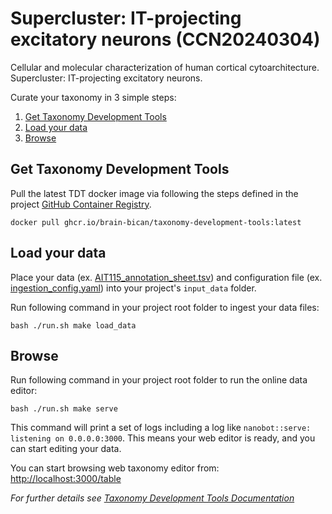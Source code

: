 # Supercluster: IT-projecting excitatory neurons (CCN20240304)

Cellular and molecular characterization of human cortical cytoarchitecture. Supercluster: IT-projecting excitatory neurons.

Curate your taxonomy in 3 simple steps:

1. [Get Taxonomy Development Tools](#get-taxonomy-development-tools)  
1. [Load your data](#load-your-data)  
1. [Browse](#browse)  

## Get Taxonomy Development Tools 

Pull the latest TDT docker image via following the steps defined in the project [GitHub Container Registry](https://github.com/brain-bican/taxonomy-development-tools/pkgs/container/taxonomy-development-tools). 

```
docker pull ghcr.io/brain-bican/taxonomy-development-tools:latest
```

## Load your data

Place your data (ex. [AIT115_annotation_sheet.tsv](https://github.com/brain-bican/taxonomy-development-tools/tree/main/examples/nhp_basal_ganglia/AIT115_annotation_sheet.tsv)) and configuration file (ex. [ingestion_config.yaml](https://github.com/brain-bican/taxonomy-development-tools/tree/main/examples/nhp_basal_ganglia/ingestion_config.yaml)) into your project's `input_data` folder.  

Run following command in your project root folder to ingest your data files:

```
bash ./run.sh make load_data
```

## Browse

Run following command in your project root folder to run the online data editor:
```
bash ./run.sh make serve
```

This command will print a set of logs including a log like `nanobot::serve: listening on 0.0.0.0:3000`. This means your web editor is ready, and you can start editing your data.

You can start browsing web taxonomy editor from: [http://localhost:3000/table](http://localhost:3000/table)

_For further details see [Taxonomy Development Tools Documentation](https://brain-bican.github.io/taxonomy-development-tools/)_